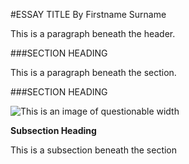 #ESSAY TITLE
By Firstname Surname

This is a paragraph beneath the header.

###SECTION HEADING

This is a paragraph beneath the section.


###SECTION HEADING

![This is an image of questionable width](https://i.imgur.com/eAcewDm.jpg)

**Subsection Heading**

This is a subsection beneath the section
